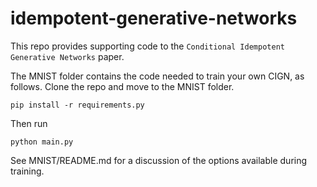# idempotent-generative-networks
This repo provides supporting code to the `Conditional Idempotent Generative Networks` paper.

The MNIST folder contains the code needed to train your own CIGN, as follows.
Clone the repo and move to the MNIST folder.
```
pip install -r requirements.py
```

Then run
```
python main.py
```

See MNIST/README.md for a discussion of the options available during training.
